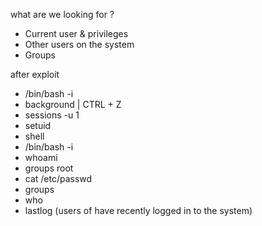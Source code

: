 what are we looking for ?
- Current user & privileges
- Other users on the system
- Groups


after exploit

- /bin/bash -i
- background | CTRL + Z
- sessions -u 1
- setuid
- shell
- /bin/bash -i
- whoami
- groups root
- cat /etc/passwd
- groups
- who
- lastlog (users of have recently logged in to the system)